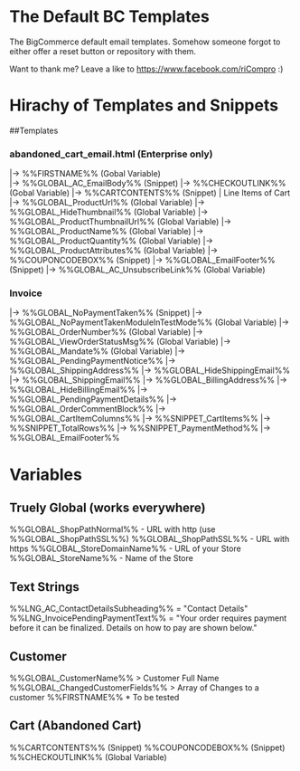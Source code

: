 # The Default BC Templates
The BigCommerce default email templates. Somehow someone forgot to either offer a reset button or repository with them.

Want to thank me? 
Leave a like to https://www.facebook.com/riCompro :)

# Hirachy of Templates and Snippets

##Templates
### abandoned_cart_email.html (Enterprise only)
|-> %%FIRSTNAME%% (Gobal Variable)  
|->	%%GLOBAL_AC_EmailBody%% (Snippet)
|-> %%CHECKOUTLINK%% (Gobal Variable)
	|-> %%CARTCONTENTS%% (Snippet)
		|	Line Items of Cart
		|-> %%GLOBAL_ProductUrl%% (Global Variable)
		|-> %%GLOBAL_HideThumbnail%% (Global Variable)
		|-> %%GLOBAL_ProductThumbnailUrl%% (Global Variable)
		|-> %%GLOBAL_ProductName%% (Global Variable)
		|-> %%GLOBAL_ProductQuantity%% (Global Variable)
		|->	%%GLOBAL_ProductAttributes%% (Global Variable)
	|-> %%COUPONCODEBOX%% (Snippet) 
|-> %%GLOBAL_EmailFooter%% (Snippet)
|-> %%GLOBAL_AC_UnsubscribeLink%% (Global Variable)

### Invoice
|->	%%GLOBAL_NoPaymentTaken%% (Snippet)
	|-> %%GLOBAL_NoPaymentTakenModuleInTestMode%% (Global Variable)
|->	%%GLOBAL_OrderNumber%% (Global Variable)
|->	%%GLOBAL_ViewOrderStatusMsg%% (Global Variable)
|->	%%GLOBAL_Mandate%%  (Global Variable)
|-> %%GLOBAL_PendingPaymentNotice%%
|-> %%GLOBAL_ShippingAddress%%
|-> %%GLOBAL_HideShippingEmail%%
|-> %%GLOBAL_ShippingEmail%%
|-> %%GLOBAL_BillingAddress%%</div>
|-> %%GLOBAL_HideBillingEmail%%
|->	%%GLOBAL_PendingPaymentDetails%%
|-> %%GLOBAL_OrderCommentBlock%%
|-> %%GLOBAL_CartItemColumns%%
|-> %%SNIPPET_CartItems%%
|-> %%SNIPPET_TotalRows%%
|-> %%SNIPPET_PaymentMethod%%
|-> %%GLOBAL_EmailFooter%%

# Variables

## Truely Global (works everywhere)
%%GLOBAL_ShopPathNormal%% - URL with http (use %%GLOBAL_ShopPathSSL%%)
%%GLOBAL_ShopPathSSL%% - URL with https
%%GLOBAL_StoreDomainName%% - URL of your Store
%%GLOBAL_StoreName%% - Name of the Store

## Text Strings
%%LNG_AC_ContactDetailsSubheading%%	 = "Contact Details"
%%LNG_InvoicePendingPaymentText%% = "Your order requires payment before it can be finalized. Details on how to pay are shown below."
## Customer
%%GLOBAL_CustomerName%% > Customer Full Name
%%GLOBAL_ChangedCustomerFields%% > Array of Changes to a customer
%%FIRSTNAME%% * To be tested

## Cart (Abandoned Cart)
%%CARTCONTENTS%% (Snippet)
%%COUPONCODEBOX%% (Snippet)
%%CHECKOUTLINK%% (Global Variable)